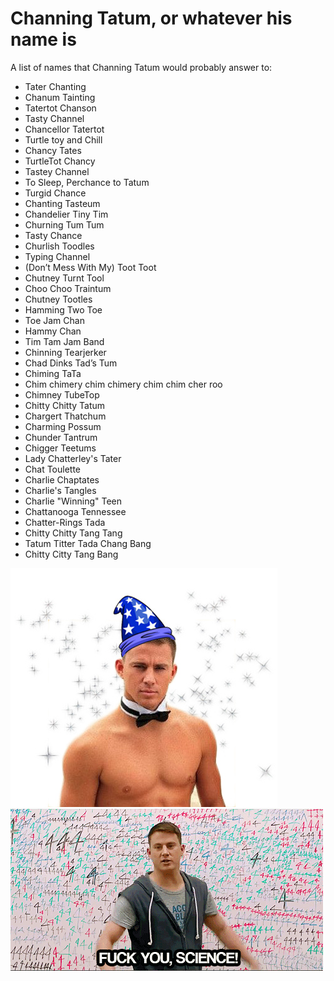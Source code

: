 # Channing Tatum, or whatever his name is

A list of names that Channing Tatum would probably answer to:

* Tater Chanting
* Chanum Tainting
* Tatertot Chanson
* Tasty Channel
* Chancellor Tatertot
* Turtle toy and Chill
* Chancy Tates
* TurtleTot Chancy
* Tastey Channel
* To Sleep, Perchance to Tatum 
* Turgid Chance
* Chanting Tasteum 
* Chandelier Tiny Tim
* Churning Tum Tum
* Tasty Chance
* Churlish Toodles
* Typing Channel
* (Don’t Mess With My) Toot Toot
* Chutney Turnt Tool
* Choo Choo Traintum
* Chutney Tootles
* Hamming Two Toe
* Toe Jam Chan
* Hammy Chan
* Tim Tam Jam Band
* Chinning Tearjerker
* Chad Dinks Tad’s Tum
* Chiming TaTa
* Chim chimery chim chimery chim chim cher roo
* Chimney TubeTop
* Chitty Chitty Tatum
* Chargert Thatchum
* Charming Possum
* Chunder Tantrum
* Chigger Teetums
* Lady Chatterley's Tater
* Chat Toulette
* Charlie Chaptates
* Charlie's Tangles
* Charlie "Winning" Teen 
* Chattanooga Tennessee
* Chatter-Rings Tada
* Chitty Chitty Tang Tang
* Tatum Titter Tada Chang Bang
* Chitty Citty Tang Bang



![Magic Mike](img/magic-mike.jpg)
![Science](img/science.gif)

